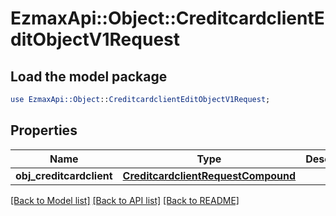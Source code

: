 # EzmaxApi::Object::CreditcardclientEditObjectV1Request

## Load the model package
```perl
use EzmaxApi::Object::CreditcardclientEditObjectV1Request;
```

## Properties
Name | Type | Description | Notes
------------ | ------------- | ------------- | -------------
**obj_creditcardclient** | [**CreditcardclientRequestCompound**](CreditcardclientRequestCompound.md) |  | 

[[Back to Model list]](../README.md#documentation-for-models) [[Back to API list]](../README.md#documentation-for-api-endpoints) [[Back to README]](../README.md)


